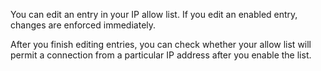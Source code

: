You can edit an entry in your IP allow list. If you edit an enabled entry, changes are enforced immediately. 

After you finish editing entries, you can check whether your allow list will permit a connection from a particular IP address after you enable the list.
